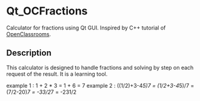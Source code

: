 # Qt_OCFractions
Calculator for fractions using Qt GUI. Inspired by C++ tutorial of [OpenClassrooms](https://openclassrooms.com/courses/programmez-avec-le-langage-c).

## Description
This calculator is designed to handle fractions and solving by step on each request of the result. It is a learning tool.

example 1 : 1 + 2 * 3 = 1 + 6 = 7 
example 2 : ((1/2)+3-4*5)7 = (1/2+3-4*5)/7 = (7/2-20)*7 = -33/2*7 = -231/2
